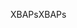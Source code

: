 <span data-ttu-id="26fb1-101">XBAPs</span><span class="sxs-lookup"><span data-stu-id="26fb1-101">XBAPs</span></span>